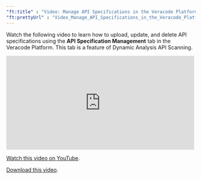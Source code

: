 ```yaml
---
"ft:title" : "Video: Manage API Specifications in the Veracode Platform"
"ft:prettyUrl" : "Video_Manage_API_Specifications_in_the_Veracode_Platform"
---
```


Watch the following video to learn how to upload, update, and delete API specifications using the **API Specification Management** tab in the Veracode Platform. This tab is a feature of Dynamic Analysis API Scanning.

<iframe width="500" height="250" src="https://www.youtube.com/embed/fWWWqtxWUWs" title="Manage API Specifications in the Veracode Platform" frameborder="0" allow="accelerometer; autoplay; clipboard-write; encrypted-media; gyroscope; picture-in-picture" allowfullscreen></iframe>

[Watch this video on YouTube](https://youtu.be/fWWWqtxWUWs).

[Download this video](https://d3pn0dtbjseokt.cloudfront.net/Manage_API_Specifications.mp4).
